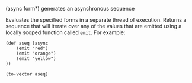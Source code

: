 
(async form*) generates an asynchronous sequence

Evaluates the specified forms in a separate thread of execution.
Returns a sequence that will iterate over any of the values that
are emitted using a locally scoped function called `emit`.
For example:

    (def aseq (async
        (emit "red")
        (emit "orange")
        (emit "yellow")
    ))

    (to-vector aseq)
